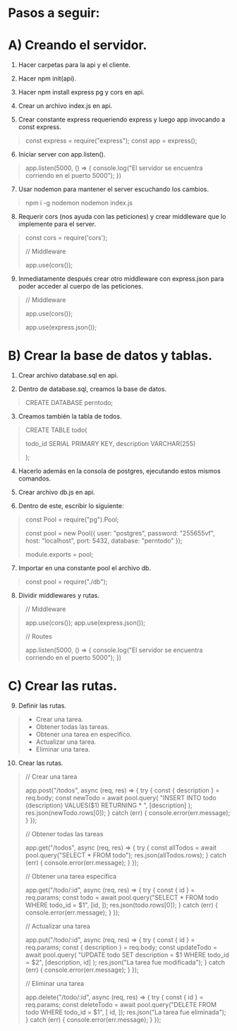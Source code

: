 # Pasos a seguir:

# A) Creando el servidor.

1.  Hacer carpetas para la api y el cliente.

2.  Hacer npm init(api).

3.  Hacer npm install express pg y cors en api.

4.  Crear un archivo index.js en api.

5.  Crear constante express requeriendo express y luego app invocando a const express.

> const express = require("express");
> const app = express();

6.  Iniciar server con app.listen().

> app.listen(5000, () => {
> console.log("El servidor se encuentra corriendo en el puerto 5000");
> })

7.  Usar nodemon para mantener el server escuchando los cambios.

> npm i -g nodemon
> nodemon index.js

8.  Requerir cors (nos ayuda con las peticiones) y crear middleware que lo implemente para el server.

> const cors = require('cors');
>
> // Middleware
>
> app.use(cors());

9.  Inmediatamente después crear otro middleware con express.json para poder acceder al cuerpo de las peticiones.

> // Middleware
>
> app.use(cors());
>
> app.use(express.json());

# B) Crear la base de datos y tablas.

1. Crear archivo database.sql en api.

2. Dentro de database.sql, creamos la base de datos.

> CREATE DATABASE perntodo;

3. Creamos también la tabla de todos.

> CREATE TABLE todo(
>
> todo_id SERIAL PRIMARY KEY,
> description VARCHAR(255)
>
> );

4. Hacerlo además en la consola de postgres, ejecutando estos mismos comandos.

5. Crear archivo db.js en api.

6. Dentro de este, escribir lo siguiente:

> const Pool = require("pg").Pool;
>
> const pool = new Pool({
> user: "postgres",
> password: "255655vf",
> host: "localhost",
> port: 5432,
> database: "perntodo"
> });
>
> module.exports = pool;

7. Importar en una constante pool el archivo db.

> const pool = require("./db");

8. Dividir middlewares y rutas.

> // Middleware
>
> app.use(cors());
> app.use(express.json());
>
> // Routes
>
> app.listen(5000, () => {
> console.log("El servidor se encuentra corriendo en el puerto 5000");
> })

# C) Crear las rutas.

9. Definir las rutas.

> - Crear una tarea.
> - Obtener todas las tareas.
> - Obtener una tarea en especìfico.
> - Actualizar una tarea.
> - Eliminar una tarea.

10. Crear las rutas.

> // Crear una tarea
>
> app.post("/todos", async (req, res) => {
> try {
> const { description } = req.body;
> const newTodo = await pool.query(
> "INSERT INTO todo (description) VALUES(\$1) RETURNING \* ",
> [description]
> );
> res.json(newTodo.rows[0]);
> } catch (err) {
> console.error(err.message);
> }
> });
>
> // Obtener todas las tareas
>
> app.get("/todos", async (req, res) => {
> try {
> const allTodos = await pool.query("SELECT \* FROM todo");
> res.json(allTodos.rows);
> } catch (err) {
> console.error(err.message);
> }
> });
>
> // Obtener una tarea específica
>
> app.get("/todo/:id", async (req, res) => {
> try {
> const { id } = req.params;
> const todo = await pool.query("SELECT \* FROM todo WHERE todo_id = \$1", [id, ]);
> res.json(todo.rows[0]);
> } catch (err) {
> console.error(err.message);
> }
> });
>
> // Actualizar una tarea
>
> app.put("/todo/:id", async (req, res) => {
> try {
> const { id } = req.params;
> const { description } = req.body;
> const updateTodo = await pool.query(
> "UPDATE todo SET description = $1 WHERE todo_id = $2",
> [description, id]
> );
> res.json("La tarea fue modificada");
> } catch (err) {
> console.error(err.message);
> }
> });
>
> // Eliminar una tarea
>
> app.delete("/todo/:id", async (req, res) => {
> try {
> const { id } = req.params;
> const deleteTodo = await pool.query("DELETE FROM todo WHERE todo_id = \$1", [ id, ]);
> res.json("La tarea fue eliminada");
> } catch (err) {
> console.error(err.message);
> }
> });
